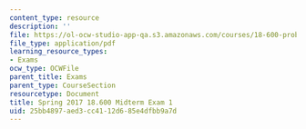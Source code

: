 ```yaml
---
content_type: resource
description: ''
file: https://ol-ocw-studio-app-qa.s3.amazonaws.com/courses/18-600-probability-and-random-variables-fall-2019/25bb4897aed3cc4112d685e4dfbb9a7d_MIT18_600F19_mid1_2017.pdf
file_type: application/pdf
learning_resource_types:
- Exams
ocw_type: OCWFile
parent_title: Exams
parent_type: CourseSection
resourcetype: Document
title: Spring 2017 18.600 Midterm Exam 1
uid: 25bb4897-aed3-cc41-12d6-85e4dfbb9a7d
---
```


